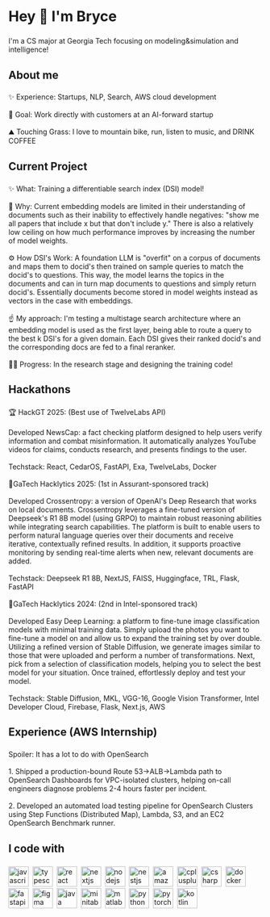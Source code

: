 <h1 align="left">Hey 👋 I'm Bryce</h1>

###

<p align="left">I'm a CS major at Georgia Tech focusing on modeling&simulation and intelligence!</p>

###

<h2 align="left">About me</h2>

###

<p align="left">✨ Experience: Startups, NLP, Search, AWS cloud development<br><br>🎯 Goal: Work directly with customers at an AI-forward startup<br><br>⛰️ Touching Grass: I love to mountain bike, run, listen to music, and DRINK COFFEE</p>

###

<h2 align="left">Current Project</h2>

###

<p align="left">✨ What: Training a differentiable search index (DSI) model!<br><br>🤨 Why: Current embedding models are limited in their understanding of documents such as their inability to effectively handle negatives: "show me all papers that include x but that don't include y." There is also a relatively low ceiling on how much performance improves by increasing the number of model weights.<br><br>⚙️ How DSI's Work: A foundation LLM is "overfit" on a corpus of documents and maps them to docid's then trained on sample queries to match the docid's to questions. This way, the model learns the topics in the documents and can in turn map documents to questions and simply return docid's. Essentially documents become stored in model weights instead as vectors in the case with embeddings.<br><br>☝️ My approach: I'm testing a multistage search architecture where an embedding model is used as the first layer, being able to route a query to the best k DSI's for a given domain. Each DSI gives their ranked docid's and the corresponding docs are fed to a final reranker.<br><br>🏃‍➡️ Progress: In the research stage and designing the training code!</p>

###

<h2 align="left">Hackathons</h2>

###

<p align="left">🏆 HackGT 2025: (Best use of TwelveLabs API)<br><br>Developed NewsCap: a fact checking platform designed to help users verify information and combat misinformation. It automatically analyzes YouTube videos for claims, conducts research, and presents findings to the user.<br><br>Techstack: React, CedarOS, FastAPI, Exa, TwelveLabs, Docker<br><br>🥇GaTech Hacklytics 2025: (1st in Assurant-sponsored track)<br><br>Developed Crossentropy: a version of OpenAI's Deep Research that works on local documents. Crossentropy leverages a fine-tuned version of Deepseek's R1 8B model (using GRPO) to maintain robust reasoning abilities while integrating search capabilities. The platform is built to enable users to perform natural language queries over their documents and receive iterative, contextually refined results. In addition, it supports proactive monitoring by sending real-time alerts when new, relevant documents are added.<br><br>Techstack: Deepseek R1 8B, NextJS, FAISS, Huggingface, TRL, Flask, FastAPI<br><br>🥈GaTech Hacklytics 2024: (2nd in Intel-sponsored track)<br><br>Developed Easy Deep Learning: a platform to fine-tune image classification models with minimal training data. Simply upload the photos you want to fine-tune a model on and allow us to expand the training set by over double. Utilizing a refined version of Stable Diffusion, we generate images similar to those that were uploaded and perform a number of transformations. Next, pick from a selection of classification models, helping you to select the best model for your situation. Once trained, effortlessly deploy and test your model.<br><br>Techstack: Stable Diffusion, MKL, VGG-16, Google Vision Transformer, Intel Developer Cloud, Firebase, Flask, Next.js, AWS</p>

###

<h2 align="left">Experience (AWS Internship)</h2>

###

<p align="left">Spoiler: It has a lot to do with OpenSearch<br><br>1. Shipped a production-bound Route 53→ALB→Lambda path to OpenSearch Dashboards for VPC-isolated clusters, helping on-call engineers diagnose problems 2-4 hours faster per incident.<br><br>2. Developed an automated load testing pipeline for OpenSearch Clusters using Step Functions (Distributed Map), Lambda, S3, and an EC2 OpenSearch Benchmark runner.</p>

###

<h2 align="left">I code with</h2>

###

<div align="left">
  <img src="https://cdn.jsdelivr.net/gh/devicons/devicon/icons/javascript/javascript-original.svg" height="40" alt="javascript logo"  />
  <img width="0" />
  <img src="https://cdn.jsdelivr.net/gh/devicons/devicon/icons/typescript/typescript-original.svg" height="40" alt="typescript logo"  />
  <img width="0" />
  <img src="https://cdn.jsdelivr.net/gh/devicons/devicon/icons/react/react-original.svg" height="40" alt="react logo"  />
  <img width="0" />
  <img src="https://cdn.jsdelivr.net/gh/devicons/devicon/icons/nextjs/nextjs-original.svg" height="40" alt="nextjs logo"  />
  <img width="0" />
  <img src="https://cdn.jsdelivr.net/gh/devicons/devicon/icons/nodejs/nodejs-original.svg" height="40" alt="nodejs logo"  />
  <img width="0" />
  <img src="https://cdn.jsdelivr.net/gh/devicons/devicon/icons/nestjs/nestjs-original.svg" height="40" alt="nestjs logo"  />
  <img width="0" />
  <img src="https://cdn.jsdelivr.net/gh/devicons/devicon/icons/amazonwebservices/amazonwebservices-line-wordmark.svg" height="40" alt="amazonwebservices logo"  />
  <img width="0" />
  <img src="https://cdn.jsdelivr.net/gh/devicons/devicon/icons/cplusplus/cplusplus-original.svg" height="40" alt="cplusplus logo"  />
  <img width="0" />
  <img src="https://cdn.jsdelivr.net/gh/devicons/devicon/icons/csharp/csharp-original.svg" height="40" alt="csharp logo"  />
  <img width="0" />
  <img src="https://cdn.jsdelivr.net/gh/devicons/devicon/icons/docker/docker-original.svg" height="40" alt="docker logo"  />
  <img width="0" />
  <img src="https://cdn.jsdelivr.net/gh/devicons/devicon/icons/fastapi/fastapi-original.svg" height="40" alt="fastapi logo"  />
  <img width="0" />
  <img src="https://cdn.jsdelivr.net/gh/devicons/devicon/icons/figma/figma-original.svg" height="40" alt="figma logo"  />
  <img width="0" />
  <img src="https://cdn.jsdelivr.net/gh/devicons/devicon/icons/java/java-original.svg" height="40" alt="java logo"  />
  <img width="0" />
  <img src="https://cdn.jsdelivr.net/gh/devicons/devicon/icons/minitab/minitab-original.svg" height="40" alt="minitab logo"  />
  <img width="0" />
  <img src="https://cdn.jsdelivr.net/gh/devicons/devicon/icons/matlab/matlab-original.svg" height="40" alt="matlab logo"  />
  <img width="0" />
  <img src="https://cdn.jsdelivr.net/gh/devicons/devicon/icons/python/python-original.svg" height="40" alt="python logo"  />
  <img width="0" />
  <img src="https://cdn.jsdelivr.net/gh/devicons/devicon/icons/pytorch/pytorch-original.svg" height="40" alt="pytorch logo"  />
  <img width="0" />
  <img src="https://cdn.jsdelivr.net/gh/devicons/devicon/icons/kotlin/kotlin-original.svg" height="40" alt="kotlin logo"  />
</div>
